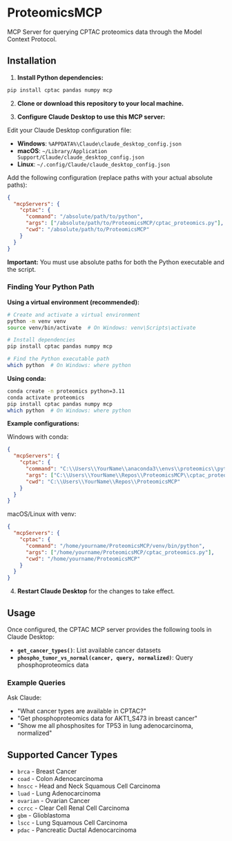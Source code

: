 # ProteomicsMCP

MCP Server for querying CPTAC proteomics data through the Model Context Protocol.

## Installation

1. **Install Python dependencies:**

```bash
pip install cptac pandas numpy mcp
```

2. **Clone or download this repository to your local machine.**

3. **Configure Claude Desktop to use this MCP server:**

Edit your Claude Desktop configuration file:
- **Windows**: `%APPDATA%\Claude\claude_desktop_config.json`
- **macOS**: `~/Library/Application Support/Claude/claude_desktop_config.json`
- **Linux**: `~/.config/Claude/claude_desktop_config.json`

Add the following configuration (replace paths with your actual absolute paths):

```json
{
  "mcpServers": {
    "cptac": {
      "command": "/absolute/path/to/python",
      "args": ["/absolute/path/to/ProteomicsMCP/cptac_proteomics.py"],
      "cwd": "/absolute/path/to/ProteomicsMCP"
    }
  }
}
```

**Important:** You must use absolute paths for both the Python executable and the script.

### Finding Your Python Path

**Using a virtual environment (recommended):**
```bash
# Create and activate a virtual environment
python -m venv venv
source venv/bin/activate  # On Windows: venv\Scripts\activate

# Install dependencies
pip install cptac pandas numpy mcp

# Find the Python executable path
which python  # On Windows: where python
```

**Using conda:**
```bash
conda create -n proteomics python=3.11
conda activate proteomics
pip install cptac pandas numpy mcp
which python  # On Windows: where python
```

**Example configurations:**

Windows with conda:
```json
{
  "mcpServers": {
    "cptac": {
      "command": "C:\\Users\\YourName\\anaconda3\\envs\\proteomics\\python.exe",
      "args": ["C:\\Users\\YourName\\Repos\\ProteomicsMCP\\cptac_proteomics.py"],
      "cwd": "C:\\Users\\YourName\\Repos\\ProteomicsMCP"
    }
  }
}
```

macOS/Linux with venv:
```json
{
  "mcpServers": {
    "cptac": {
      "command": "/home/yourname/ProteomicsMCP/venv/bin/python",
      "args": ["/home/yourname/ProteomicsMCP/cptac_proteomics.py"],
      "cwd": "/home/yourname/ProteomicsMCP"
    }
  }
}
```

4. **Restart Claude Desktop** for the changes to take effect.

## Usage

Once configured, the CPTAC MCP server provides the following tools in Claude Desktop:

- **`get_cancer_types()`**: List available cancer datasets
- **`phospho_tumor_vs_normal(cancer, query, normalized)`**: Query phosphoproteomics data

### Example Queries

Ask Claude:
- "What cancer types are available in CPTAC?"
- "Get phosphoproteomics data for AKT1_S473 in breast cancer"
- "Show me all phosphosites for TP53 in lung adenocarcinoma, normalized"

## Supported Cancer Types

- `brca` - Breast Cancer
- `coad` - Colon Adenocarcinoma
- `hnscc` - Head and Neck Squamous Cell Carcinoma
- `luad` - Lung Adenocarcinoma
- `ovarian` - Ovarian Cancer
- `ccrcc` - Clear Cell Renal Cell Carcinoma
- `gbm` - Glioblastoma
- `lscc` - Lung Squamous Cell Carcinoma
- `pdac` - Pancreatic Ductal Adenocarcinoma